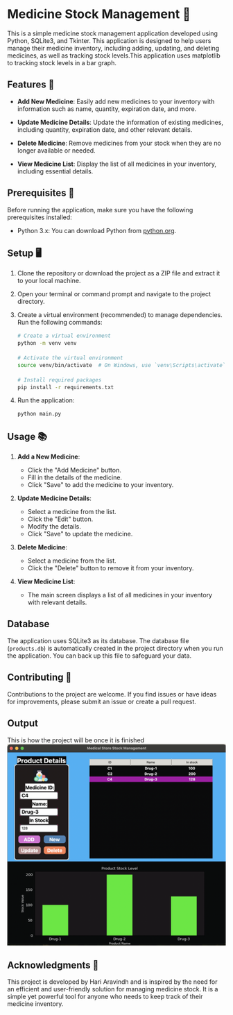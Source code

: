 # Medicine Stock Management :hospital:

This is a simple medicine stock management application developed using Python, SQLite3, and Tkinter. This application is designed to help users manage their medicine inventory, including adding, updating, and deleting medicines, as well as tracking stock levels.This application uses matplotlib to tracking stock levels in a bar graph. 

## Features :dart: 

- **Add New Medicine**: Easily add new medicines to your inventory with information such as name, quantity, expiration date, and more.

- **Update Medicine Details**: Update the information of existing medicines, including quantity, expiration date, and other relevant details.

- **Delete Medicine**: Remove medicines from your stock when they are no longer available or needed.

- **View Medicine List**: Display the list of all medicines in your inventory, including essential details.


## Prerequisites :thought_balloon:

Before running the application, make sure you have the following prerequisites installed:

- Python 3.x: You can download Python from [python.org](https://www.python.org/downloads/).

## Setup :desktop_computer:

1. Clone the repository or download the project as a ZIP file and extract it to your local machine.

2. Open your terminal or command prompt and navigate to the project directory.

3. Create a virtual environment (recommended) to manage dependencies. Run the following commands:

   ```bash
   # Create a virtual environment
   python -m venv venv

   # Activate the virtual environment
   source venv/bin/activate  # On Windows, use `venv\Scripts\activate`

   # Install required packages
   pip install -r requirements.txt
   ```

4. Run the application:

   ```bash
   python main.py
   ```

## Usage :books:

1. **Add a New Medicine**:
   - Click the "Add Medicine" button.
   - Fill in the details of the medicine.
   - Click "Save" to add the medicine to your inventory.

2. **Update Medicine Details**:
   - Select a medicine from the list.
   - Click the "Edit" button.
   - Modify the details.
   - Click "Save" to update the medicine.

3. **Delete Medicine**:
   - Select a medicine from the list.
   - Click the "Delete" button to remove it from your inventory.

5. **View Medicine List**:
   - The main screen displays a list of all medicines in your inventory with relevant details.


## Database

The application uses SQLite3 as its database. The database file (`products.db`) is automatically created in the project directory when you run the application. You can back up this file to safeguard your data.

## Contributing :star_struck:

Contributions to the project are welcome. If you find issues or have ideas for improvements, please submit an issue or create a pull request.


## Output

This is how the project will be once it is finished
![OUTPUT](https://github.com/HariAr2/Medicine-stock-Management/blob/main/Project/ss.png)



## Acknowledgments :medal_sports:

This project is developed by Hari Aravindh and is inspired by the need for an efficient and user-friendly solution for managing medicine stock. It is a simple yet powerful tool for anyone who needs to keep track of their medicine inventory.
